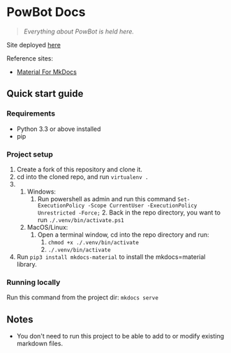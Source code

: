 # PowBot Docs

> *Everything about PowBot is held here.*

Site deployed [here](https://docs.powbot.org/)

Reference sites:
- [Material For MkDocs](https://squidfunk.github.io/mkdocs-material/reference/)

## Quick start guide

### Requirements
- Python 3.3 or above installed
- pip

### Project setup
1. Create a fork of this repository and clone it.
2. cd into the cloned repo, and run `virtualenv .`
3.   
   1. Windows:
      1. Run powershell as admin and run this command `Set-ExecutionPolicy -Scope CurrentUser -ExecutionPolicy Unrestricted -Force;`
         2. Back in the repo directory, you want to run `./.venv/bin/activate.ps1`
   2. MacOS/Linux:
      1. Open a terminal window, cd into the repo directory and run:
         1. `chmod +x ./.venv/bin/activate`
         2. `./.venv/bin/activate`
4. Run `pip3 install mkdocs-material` to install the mkdocs=material library.

### Running locally
Run this command from the project dir: `mkdocs serve`


## Notes
- You don't need to run this project to be able to add to or modify existing markdown files.
